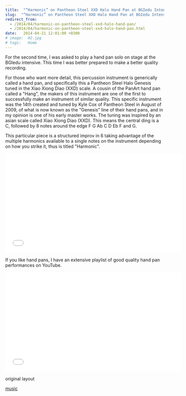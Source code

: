 ```yaml
---
title:  "“Harmonic” on Pantheon Steel XXD Halo Hand Pan at BGIedu Intensive"
slug:  "“Harmonic” on Pantheon Steel XXD Halo Hand Pan at BGIedu Intensive"
redirect_from:
  - /2014/04/harmonic-on-pantheon-steel-xxd-halo-hand-pan/
  - /2014/04/harmonic-on-pantheon-steel-xxd-halo-hand-pan.html
date:   2014-04-21 12:01:00 +0300
# image:  02.jpg
# tags:   Home
---
```


For the second time, I was asked to play a hand pan solo on stage at the BGIedu intensive. This time I was better prepared to make a better quality recording.

For those who want more detail, this percussion instrument is generically called a hand pan, and specifically this a Pantheon Steel Halo Genesis tuned in the Xiao Xiong Diao (XXD) scale. A cousin of the PanArt hand pan called a "Hang", the makers of this instrument are one of the first to successfully make an instrument of similar quality. This specific instrument was the 14th created and tuned by Kyle Cox of Pantheon Steel in August of 2009, of what is now known as the "Genesis" line of their hand pans, and in my opinion is one of his early master works. The tuning was inspired by an asian scale called Xiao Xiong Diao (XXD). This means the central ding is a C, followed by 8 notes around the edge F G Ab C D Eb F and G.

This particular piece is a structured improv in 6 taking advantage of the multiple harmonics available to a single notes on the instrument depending on how you strike it, thus is titled "Harmonic".

<iframe width="560" height="315" src="//www.youtube.com/embed/qlNV22sSiw0" frameborder="0" allowfullscreen></iframe>

If you like hand pans, I have an extensive playlist of good quality hand pan performances on YouTube. 

<iframe width="560" height="315" src="//www.youtube.com/embed/videoseries?list=PLJ0DUQTMYEC7dBN1mjI9X1L_iS20kMUoo" frameborder="0" allowfullscreen></iframe>

original layout

[music](https://www.lifewithalacrity.com/tags/music/)